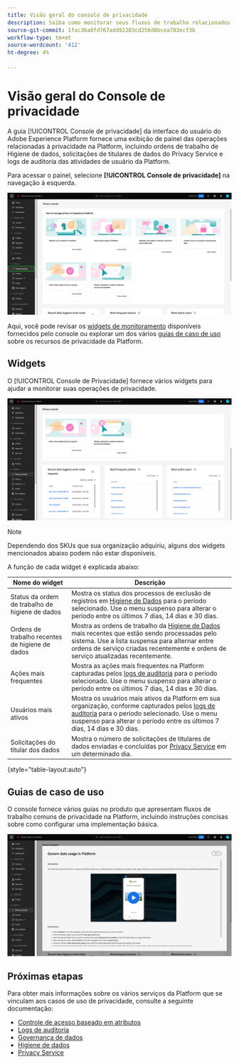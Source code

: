```yaml
---
title: Visão geral do console de privacidade
description: Saiba como monitorar seus fluxos de trabalho relacionados à privacidade na interface do usuário do Adobe Experience Platform.
source-git-commit: 1fac36a0fd767add92283cd256d8bcea783ecf3b
workflow-type: tm+mt
source-wordcount: '412'
ht-degree: 4%

---
```


# Visão geral do Console de privacidade

A guia [!UICONTROL Console de privacidade] da interface do usuário do Adobe Experience Platform fornece uma exibição de painel das operações relacionadas à privacidade na Platform, incluindo ordens de trabalho de Higiene de dados, solicitações de titulares de dados do Privacy Service e logs de auditoria das atividades de usuário da Platform.

Para acessar o painel, selecione **[!UICONTROL Console de privacidade]** na navegação à esquerda.

![Imagem mostrando o [!UICONTROL Console de Privacidade] sendo selecionado na navegação à esquerda na interface do usuário da plataforma](../images/governance-privacy-security/privacy-console/left-nav.png)

Aqui, você pode revisar os [widgets de monitoramento](#widgets) disponíveis fornecidos pelo console ou explorar um dos vários [guias de caso de uso](#use-case-guides) sobre os recursos de privacidade da Platform.

## Widgets

O [!UICONTROL Console de Privacidade] fornece vários widgets para ajudar a monitorar suas operações de privacidade.

![Imagem mostrando o [!UICONTROL Console de Privacidade] sendo selecionado na navegação à esquerda na interface do usuário da plataforma](../images/governance-privacy-security/privacy-console/widgets.png)

>[!NOTE]
>
>Dependendo dos SKUs que sua organização adquiriu, alguns dos widgets mencionados abaixo podem não estar disponíveis.

A função de cada widget é explicada abaixo:

| Nome do widget | Descrição |
| --- | --- |
| Status da ordem de trabalho de higiene de dados | Mostra os status dos processos de exclusão de registros em [Higiene de Dados](../../hygiene/home.md) para o período selecionado. Use o menu suspenso para alterar o período entre os últimos 7 dias, 14 dias e 30 dias. |
| Ordens de trabalho recentes de higiene de dados | Mostra as ordens de trabalho da [Higiene de Dados](../../hygiene/home.md) mais recentes que estão sendo processadas pelo sistema. Use a lista suspensa para alternar entre ordens de serviço criadas recentemente e ordens de serviço atualizadas recentemente. |
| Ações mais frequentes | Mostra as ações mais frequentes na Platform capturadas pelos [logs de auditoria](./audit-logs/overview.md) para o período selecionado. Use o menu suspenso para alterar o período entre os últimos 7 dias, 14 dias e 30 dias. |
| Usuários mais ativos | Mostra os usuários mais ativos da Platform em sua organização, conforme capturados pelos [logs de auditoria](./audit-logs/overview.md) para o período selecionado. Use o menu suspenso para alterar o período entre os últimos 7 dias, 14 dias e 30 dias. |
| Solicitações do titular dos dados | Mostra o número de solicitações de titulares de dados enviadas e concluídas por [Privacy Service](../../privacy-service/home.md) em um determinado dia. |

{style="table-layout:auto"}

## Guias de caso de uso

O console fornece vários guias no produto que apresentam fluxos de trabalho comuns de privacidade na Platform, incluindo instruções concisas sobre como configurar uma implementação básica.

![Imagem mostrando o [!UICONTROL Console de Privacidade] sendo selecionado na navegação à esquerda na interface do usuário da plataforma](../images/governance-privacy-security/privacy-console/use-case-guide.png)

## Próximas etapas

Para obter mais informações sobre os vários serviços da Platform que se vinculam aos casos de uso de privacidade, consulte a seguinte documentação:

* [Controle de acesso baseado em atributos](../../access-control/abac/overview.md)
* [Logs de auditoria](./audit-logs/overview.md)
* [Governança de dados](../../data-governance/home.md)
* [Higiene de dados](../../hygiene/home.md)
* [Privacy Service](../../privacy-service/home.md)
